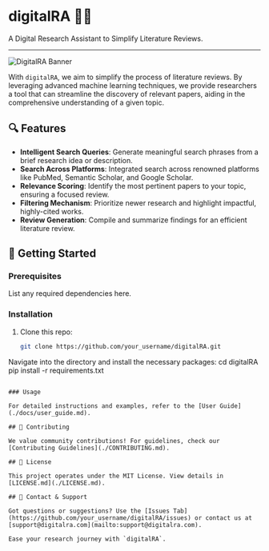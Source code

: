 # digitalRA 📖✨
A Digital Research Assistant to Simplify Literature Reviews.

---

![DigitalRA Banner](path_to_your_banner_image.png)

With `digitalRA`, we aim to simplify the process of literature reviews. By leveraging advanced machine learning techniques, we provide researchers a tool that can streamline the discovery of relevant papers, aiding in the comprehensive understanding of a given topic.

## 🔍 Features

- **Intelligent Search Queries**: Generate meaningful search phrases from a brief research idea or description.
- **Search Across Platforms**: Integrated search across renowned platforms like PubMed, Semantic Scholar, and Google Scholar.
- **Relevance Scoring**: Identify the most pertinent papers to your topic, ensuring a focused review.
- **Filtering Mechanism**: Prioritize newer research and highlight impactful, highly-cited works.
- **Review Generation**: Compile and summarize findings for an efficient literature review.

## 🚀 Getting Started

### Prerequisites

List any required dependencies here.

### Installation

1. Clone this repo:
   ```bash
   git clone https://github.com/your_username/digitalRA.git
Navigate into the directory and install the necessary packages:
cd digitalRA
pip install -r requirements.txt
```

### Usage

For detailed instructions and examples, refer to the [User Guide](./docs/user_guide.md).

## 🙌 Contributing

We value community contributions! For guidelines, check our [Contributing Guidelines](./CONTRIBUTING.md).

## 📜 License

This project operates under the MIT License. View details in [LICENSE.md](./LICENSE.md).

## 💌 Contact & Support

Got questions or suggestions? Use the [Issues Tab](https://github.com/your_username/digitalRA/issues) or contact us at [support@digitalra.com](mailto:support@digitalra.com).

Ease your research journey with `digitalRA`.
